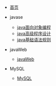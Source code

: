 <!-- dosc/_navbar.md -->

* [首页](/)

* javase
    * [java面向对象编程](01_Java/java02/)
    * [java高级程序设计](01_Java/java03/)
    * [java基础语法规则](01_Java/java01/)

* javaWeb
    * [javaWeb](02_JavaWeb/)

* MySQL
    * [MySQL](03_MySQL/)
